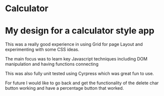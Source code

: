 # Calculator

# My design for a calculator style app

This was a really good experience in using Grid for page Layout and experimenting with some CSS ideas.

The main focus was to learn key Javascript techniques including DOM manipulation and having functions connecting

This was also fully unit tested using Cyrpress which was great fun to use. 

For future I would like to go back and get the functionality of the delete char button working and have a percentage button that worked. 
